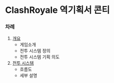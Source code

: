 # ClashRoyale 역기획서 콘티
### 차례
1. [개요](01_개요.md)
    - 게임소개
    - 전투 시스템 정의
    - 전투 시스템 기획 의도
2. [전투 시스템](02_전투_시스템)
    - 흐름도
    - 세부 설명